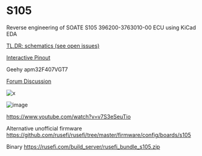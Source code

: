 # S105

Reverse engineering of SOATE S105 396200-3763010-00 ECU using KiCad EDA

[TL,DR: schematics (see open issues)](hardware/s105/s105.pdf)


[Interactive Pinout](https://rusefi.com/docs/pinouts/s105/)

Geehy apm32F407VGT7

[Forum Discussion](https://rusefi.com/forum/viewtopic.php?f=4&t=2496)

![x](S105-ECU.jpg)

![image](https://user-images.githubusercontent.com/48498823/220158979-3cadd6c7-8490-4906-9efe-cc061790ffe3.png)



https://www.youtube.com/watch?v=v7S3eSeuTio


Alternative unofficial firmware https://github.com/rusefi/rusefi/tree/master/firmware/config/boards/s105

Binary https://rusefi.com/build_server/rusefi_bundle_s105.zip
